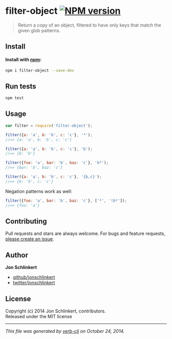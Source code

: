 # filter-object [![NPM version](https://badge.fury.io/js/filter-object.svg)](http://badge.fury.io/js/filter-object)

> Return a copy of an object, filtered to have only keys that match the given glob patterns.

## Install
#### Install with [npm](npmjs.org):

```bash
npm i filter-object --save-dev
```

## Run tests

```bash
npm test
```

## Usage

```js
var filter = require('filter-object');

filter({a: 'a', b: 'b', c: 'c'}, '*');
//=> {a: 'a', b: 'b', c: 'c'}

filter({a: 'a', b: 'b', c: 'c'}, 'b');
//=> {b: 'b'}

filter({foo: 'a', bar: 'b', baz: 'c'}, 'b*');
//=> {bar: 'b', baz: 'c'}

filter({a: 'a', b: 'b', c: 'c'}, '{b,c}');
//=> {b: 'b', c: 'c'}
```

Negation patterns work as well:

```js
filter({foo: 'a', bar: 'b', baz: 'c'}, ['*', '!b*']);
//=> {foo: 'a'}
```

## Contributing
Pull requests and stars are always welcome. For bugs and feature requests, [please create an issue](https://github.com/jonschlinkert/filter-object/issues).

## Author

**Jon Schlinkert**
 
+ [github/jonschlinkert](https://github.com/jonschlinkert)
+ [twitter/jonschlinkert](http://twitter.com/jonschlinkert) 

## License
Copyright (c) 2014 Jon Schlinkert, contributors.  
Released under the MIT license

***

_This file was generated by [verb-cli](https://github.com/assemble/verb-cli) on October 24, 2014._